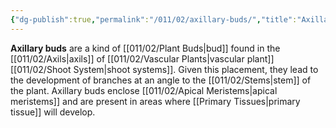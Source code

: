 ```yaml
---
{"dg-publish":true,"permalink":"/011/02/axillary-buds/","title":"Axillary Buds","tags":["BIOL412"]}
---
```


**Axillary buds** are a kind of [[011/02/Plant Buds\|bud]] found in the [[011/02/Axils\|axils]] of [[011/02/Vascular Plants\|vascular plant]] [[011/02/Shoot System\|shoot systems]]. Given this placement, they lead to the development of branches at an angle to the [[011/02/Stems\|stem]] of the plant. Axillary buds enclose [[011/02/Apical Meristems\|apical meristems]] and are present in areas where [[Primary Tissues\|primary tissue]] will develop.